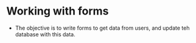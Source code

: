 # Working with forms
- The objective is to write forms to get data from users, and update teh database with this data.
